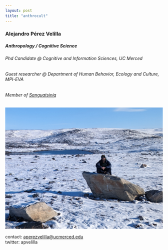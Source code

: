```yaml
---
layout: post
title: "anthrocult"  
---
```


### Alejandro Pérez Velilla
##### Anthropology / Cognitive Science
###### Phd Candidate @ Cognitive and Information Sciences, UC Merced
###### Guest researcher @ Department of Human Behavior, Ecology and Culture, MPI-EVA
###### Member of [Sanguatsiniq](https://sanguatsiniq.github.io/)

![photo](/img/arctic_photo.png)

contact: aperezvelilla@ucmerced.edu  
twitter: apvelilla

